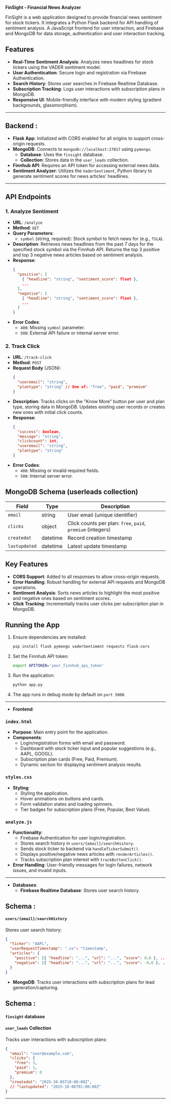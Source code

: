 **FinSight - Financial News Analyzer**

FinSight is a web application designed to provide financial news sentiment for stock tickers. It integrates a Python Flask backend for API handling of sentiment analysis. A JavaScript frontend for user interaction, and Firebase and MongoDB for data storage, authentication and user interaction tracking.

## Features

- **Real-Time Sentiment Analysis**: Analyzes news headlines for stock tickers using the VADER sentiment model.
- **User Authentication**: Secure login and registration via Firebase Authentication.
- **Search History**: Stores user searches in Firebase Realtime Database.
- **Subscription Tracking**: Logs user interactions with subscription plans in MongoDB.
- **Responsive UI**: Mobile-friendly interface with modern styling (gradient backgrounds, glassmorphism).

---

## Backend : 

- **Flask App**: Initialized with CORS enabled for all origins to support cross-origin requests.
- **MongoDB**: Connects to `mongodb://localhost:27017` using `pymongo`.
  - **Database**: Uses the `finsight` database.
  - **Collection**: Stores data in the `user_leads` collection.
- **Finnhub API**: Requires an API token for accessing external news data.
- **Sentiment Analyzer**: Utilizes the `VaderSentiment`, Python library to generate sentiment scores for news articles' headlines.

---

## API Endpoints

### 1. Analyze Sentiment
- **URL**: `/analyze`
- **Method**: `GET`
- **Query Parameters**:
  - `symbol` (string, required): Stock symbol to fetch news for (e.g., `TSLA`).
- **Description**: Retrieves news headlines from the past 7 days for the specified stock symbol via the Finnhub API. Returns the top 3 positive and top 3 negative news articles based on sentiment analysis.
- **Response**:
  ```json
  {
    "positive": [
      { "headline": "string", "sentiment_score": float },
      ...
    ],
    "negative": [
      { "headline": "string", "sentiment_score": float },
      ...
    ]
  }
  ```
- **Error Codes**:
  - `400`: Missing `symbol` parameter.
  - `500`: External API failure or internal server error.

### 2. Track Click
- **URL**: `/track-click`
- **Method**: `POST`
- **Request Body** (JSON):
  ```json
  {
    "useremail": "string",
    "plantype": "string" // One of: "free", "paid", "premium"
  }
  ```
- **Description**: Tracks clicks on the "Know More" button per user and plan type, storing data in MongoDB. Updates existing user records or creates new ones with initial click counts.
- **Response**:
  ```json
  {
    "success": boolean,
    "message": "string",
    "clickcount": int,
    "useremail": "string",
    "plantype": "string"
  }
  ```
- **Error Codes**:
  - `400`: Missing or invalid required fields.
  - `500`: Internal server error.

## MongoDB Schema (userleads collection)

| Field        | Type     | Description                          |
|--------------|----------|--------------------------------------|
| `email`      | string   | User email (unique identifier)       |
| `clicks`     | object   | Click counts per plan: `free`, `paid`, `premium` (integers) |
| `createdat`  | datetime | Record creation timestamp            |
| `lastupdated`| datetime | Latest update timestamp             |

## Key Features

- **CORS Support**: Added to all responses to allow cross-origin requests.
- **Error Handling**: Robust handling for external API requests and MongoDB operations.
- **Sentiment Analysis**: Sorts news articles to highlight the most positive and negative ones based on sentiment scores.
- **Click Tracking**: Incrementally tracks user clicks per subscription plan in MongoDB.

## Running the App

1. Ensure dependencies are installed:
   ```bash
   pip install flask pymongo vaderSentiment requests flask-cors
   ```
2. Set the Finnhub API token:
   ```bash
   export APITOKEN='your_finnhub_api_token'
   ```
3. Run the application:
   ```bash
   python app.py
   ```
4. The app runs in debug mode by default on `port 5000`.



---------------------------------------------------------------------------------------------------------------------------


- **Frontend**: 

### `index.html`
- **Purpose**: Main entry point for the application.
- **Components**:
  - Login/registration forms with email and password.
  - Dashboard with stock ticker input and popular suggestions (e.g., AAPL, GOOGL).
  - Subscription plan cards (Free, Paid, Premium).
  - Dynamic section for displaying sentiment analysis results.

### `styles.css`
- **Styling**: 
  - Styling the application.
  - Hover animations on buttons and cards.
  - Form validation states and loading spinners.
  - Tier badges for subscription plans (Free, Popular, Best Value).

### `analyze.js`
- **Functionality**:
  - Firebase Authentication for user login/registration.
  - Stores search history in `users/{email}/searchHistory`.
  - Sends stock ticker to backend via `handleTickerSubmit()`.
  - Displays positive/negative news articles with `renderArticles()`.
  - Tracks subscription plan interest with `trackButtonClick()`.
- **Error Handling**: User-friendly messages for login failures, network issues, and invalid inputs.

---

- **Databases**:
  - **Firebase Realtime Database**: Stores user search history.

## Schema :
#### `users/{email}/searchHistory`
Stores user search history:
```json
{
  "ticker": "AAPL",
  "userRequestTimestamp": ".sv": "timestamp",
  "articles": {
    "positive": [{ "headline": "...", "url": "...", "score": 0.8 }, ...],
    "negative": [{ "headline": "...", "url": "...", "score": -0.6 }, ...]
  }
}
```


  - **MongoDB**: Tracks user interactions with subscription plans for lead generation/capturing.

## Schema : 
#### `finsight` database
#### `user_leads` Collection
Tracks user interactions with subscription plans:
```json
{
  "email": "user@example.com",
  "clicks": {
    "free": 3,
    "paid": 1,
    "premium": 0
  },
  "createdat": "2025-10-05T10:00:00Z",
  // "lastupdated": "2025-10-06T01:00:00Z"
}
```

---